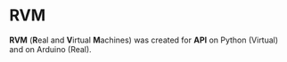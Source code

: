 # RVM

**RVM** (**R**eal and **V**irtual **M**achines) was created for **API** on Python (Virtual) and on Arduino (Real).
